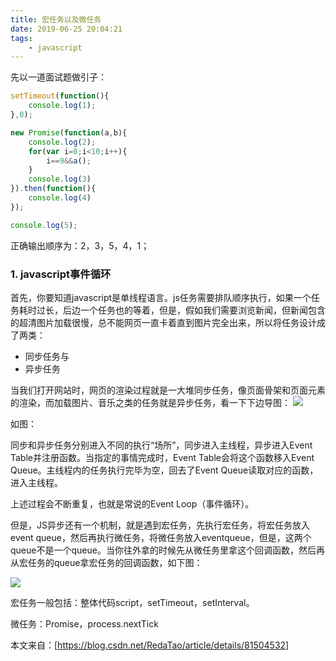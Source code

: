 ```yaml
---
title: 宏任务以及微任务
date: 2019-06-25 20:04:21
tags:
    - javascript
---
```


先以一道面试题做引子：

``` js
setTimeout(function(){
    console.log(1);
},0);

new Promise(function(a,b){
    console.log(2);
    for(var i=0;i<10;i++){
        i==9&&a();
    }
    console.log(3)
}).then(function(){
    console.log(4)
});

console.log(5);

```

正确输出顺序为：2，3，5，4，1；

### 1. javascript事件循环
首先，你要知道javascript是单线程语言。js任务需要排队顺序执行，如果一个任务耗时过长，后边一个任务也的等着，但是，假如我们需要浏览新闻，但新闻包含的超清图片加载很慢，总不能网页一直卡着直到图片完全出来，所以将任务设计成了两类：

* 同步任务与
* 异步任务

当我们打开网站时，网页的渲染过程就是一大堆同步任务，像页面骨架和页面元素的渲染，而加载图片、音乐之类的任务就是异步任务，看一下下边导图：
<img src="hwrw01.png" class="myimage">
<p></p>


如图：


同步和异步任务分别进入不同的执行“场所”，同步进入主线程，异步进入Event Table并注册函数。当指定的事情完成时，Event Table会将这个函数移入Event Queue。主线程内的任务执行完毕为空，回去了Event Queue读取对应的函数，进入主线程。

上述过程会不断重复，也就是常说的Event Loop（事件循环）。

但是，JS异步还有一个机制，就是遇到宏任务，先执行宏任务，将宏任务放入event queue，然后再执行微任务，将微任务放入eventqueue，但是，这两个queue不是一个queue。当你往外拿的时候先从微任务里拿这个回调函数，然后再从宏任务的queue拿宏任务的回调函数，如下图：

<img src="hwrw02.png" class="myimage">
<p></p>
宏任务一般包括：整体代码script，setTimeout，setInterval。

微任务：Promise，process.nextTick

本文来自：[https://blog.csdn.net/RedaTao/article/details/81504532]
